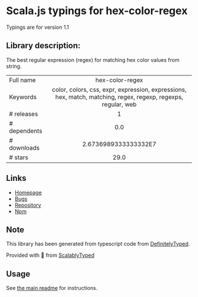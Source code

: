 
# Scala.js typings for hex-color-regex

Typings are for version 1.1

## Library description:
The best regular expression (regex) for matching hex color values from string.

|                    |                 |
| ------------------ | :-------------: |
| Full name          | hex-color-regex |
| Keywords           | color, colors, css, expr, expression, expressions, hex, match, matching, regex, regexp, regexps, regular, web |
| # releases         | 1 |
| # dependents       | 0.0 |
| # downloads        | 2.6736989333333332E7 |
| # stars            | 29.0 |

## Links
- [Homepage](https://github.com/regexps/hex-color-regex#readme)
- [Bugs](https://github.com/regexps/hex-color-regex/issues)
- [Repository](https://github.com/regexps/hex-color-regex)
- [Npm](https://www.npmjs.com/package/hex-color-regex)
    


## Note
This library has been generated from typescript code from [DefinitelyTyped](https://definitelytyped.org).

Provided with :purple_heart: from [ScalablyTyped](https://github.com/oyvindberg/ScalablyTyped)

## Usage
See [the main readme](../../readme.md) for instructions.


